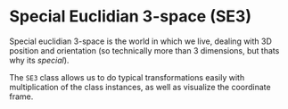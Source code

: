 # Special Euclidian 3-space (SE3)

Special euclidian 3-space is the world in which we live, dealing with 3D position and orientation (so technically more than 3 dimensions, but thats why its *special*).

The `SE3` class allows us to do typical transformations easily with multiplication of the class instances, as well as visualize the coordinate frame.
